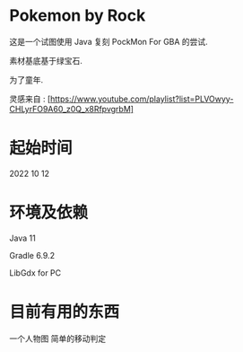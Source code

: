# Pokemon by Rock

这是一个试图使用 Java 复刻 PockMon For GBA 的尝试.

素材基底基于绿宝石.

为了童年.

灵感来自 : [https://www.youtube.com/playlist?list=PLVOwyy-CHLyrFO9A60_z0Q_x8RfpvgrbM]

# 起始时间 

2022 10 12

# 环境及依赖

Java 11


Gradle 6.9.2


LibGdx for PC


# 目前有用的东西

一个人物图
简单的移动判定
